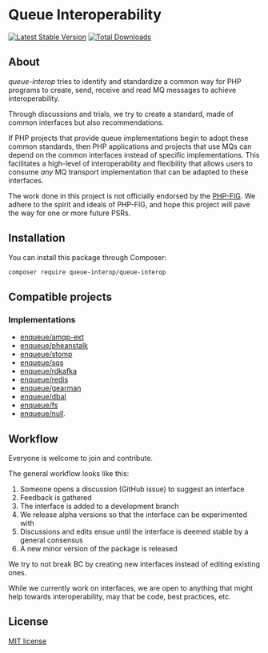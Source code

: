 # Queue Interoperability

[![Latest Stable Version](https://poser.pugx.org/queue-interop/queue-interop/v/stable.png)](https://packagist.org/packages/queue-interop/queue-interop)
[![Total Downloads](https://poser.pugx.org/queue-interop/queue-interop/downloads.svg)](https://packagist.org/packages/queue-interop/queue-interop)

## About 

*queue-interop* tries to identify and standardize a common way for PHP programs to create, send, receive and read MQ messages to achieve interoperability.

Through discussions and trials, we try to create a standard, made of common interfaces but also recommendations.

If PHP projects that provide queue implementations begin to adopt these common standards, then PHP
applications and projects that use MQs can depend on the common interfaces instead of specific
implementations. This facilitates a high-level of interoperability and flexibility that allows users to consume
*any* MQ transport implementation that can be adapted to these interfaces.

The work done in this project is not officially endorsed by the [PHP-FIG](http://www.php-fig.org/). We adhere to the spirit and ideals of PHP-FIG, and hope
this project will pave the way for one or more future PSRs.

## Installation

You can install this package through Composer:

```bash
composer require queue-interop/queue-interop
```

## Compatible projects

### Implementations

* [enqueue/amqp-ext](https://github.com/php-enqueue/amqp-ext)
* [enqueue/pheanstalk](https://github.com/php-enqueue/pheanstalk)
* [enqueue/stomp](https://github.com/php-enqueue/stomp)
* [enqueue/sqs](https://github.com/php-enqueue/sqs)
* [enqueue/rdkafka](https://github.com/php-enqueue/rdkafka)
* [enqueue/redis](https://github.com/php-enqueue/redis)
* [enqueue/gearman](https://github.com/php-enqueue/gearman)
* [enqueue/dbal](https://github.com/php-enqueue/dbal)
* [enqueue/fs](https://github.com/php-enqueue/fs)
* [enqueue/null](https://github.com/php-enqueue/null).

## Workflow

Everyone is welcome to join and contribute.

The general workflow looks like this:

1. Someone opens a discussion (GitHub issue) to suggest an interface
1. Feedback is gathered
1. The interface is added to a development branch
1. We release alpha versions so that the interface can be experimented with
1. Discussions and edits ensue until the interface is deemed stable by a general consensus
1. A new minor version of the package is released

We try to not break BC by creating new interfaces instead of editing existing ones.

While we currently work on interfaces, we are open to anything that might help towards interoperability, may that
be code, best practices, etc.

## License 

[MIT license](LICENSE)
